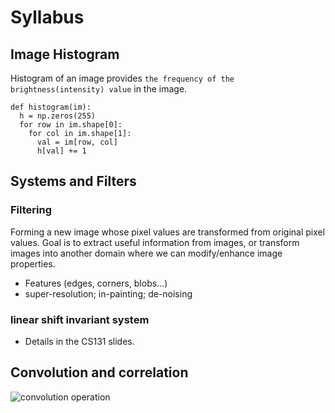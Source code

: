 # Syllabus
## Image Histogram

Histogram of an image provides `the frequency of the brightness(intensity) value` in the image.

```
def histogram(im):
  h = np.zeros(255)
  for row in im.shape[0]:
    for col in im.shape[1]:
      val = im[row, col]
      h[val] += 1
```

## Systems and Filters
### Filtering
Forming a new image whose pixel values are transformed from original pixel values.
Goal is to extract useful information from images, or transform images into another domain where we can modify/enhance image properties.
- Features (edges, corners, blobs…)
- super-resolution; in-painting; de-noising

###  linear shift invariant system
- Details in the CS131 slides.
## Convolution and correlation

![convolution operation](https://github.com/yinyuecheng1/Computer_Vision_Foundation/master/Convolutions/snapshot/convolution.png)
